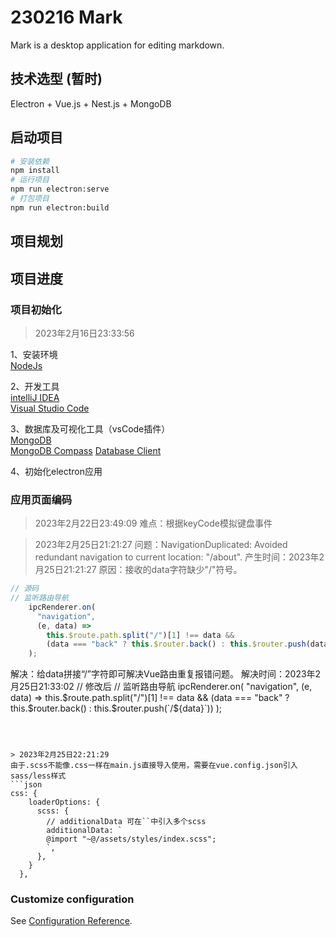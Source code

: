 <!--
 * @Author: Topskys
 * @Date: 2023-02-16 22:28:55
 * @LastEditTime: 2023-02-25 22:22:29
 * @LastEditors: Topskys
 * @Description: 
-->
# 230216 Mark
Mark is a desktop application for editing markdown.

## 技术选型 (暂时)
Electron + Vue.js + Nest.js + MongoDB

## 启动项目

```bash
# 安装依赖
npm install
# 运行项目
npm run electron:serve
# 打包项目
npm run electron:build
```

## 项目规划

## 项目进度

### 项目初始化
> 2023年2月16日23:33:56

1、安装环境  
[NodeJs](https://nodejs.org/dist/v18.13.0/node-v18.13.0-x64.msi)

2、开发工具  
[intelliJ IDEA](https://www.jetbrains.com/)  
[Visual Studio Code](https://code.visualstudio.com/)  

3、数据库及可视化工具（vsCode插件）  
[MongoDB](https://www.mongodb.com/)  
[MongoDB Compass](https://www.mongodb.com/products/compass)
[Database Client](https://marketplace.visualstudio.com/items?itemName=cweijan.vscode-database-client2)

4、初始化electron应用

### 应用页面编码
> 2023年2月22日23:49:09
难点：根据keyCode模拟键盘事件

> 2023年2月25日21:21:27
问题：NavigationDuplicated: Avoided redundant navigation to current location: "/about".
产生时间：2023年2月25日21:21:27
原因：接收的data字符缺少"/"符号。
```js
// 源码
// 监听路由导航
    ipcRenderer.on(
      "navigation",
      (e, data) =>
        this.$route.path.split("/")[1] !== data &&
        (data === "back" ? this.$router.back() : this.$router.push(data))
    );
```
解决：给data拼接“/”字符即可解决Vue路由重复报错问题。
解决时间：2023年2月25日21:33:02
// 修改后
// 监听路由导航
    ipcRenderer.on(
      "navigation",
      (e, data) =>
        this.$route.path.split("/")[1] !== data &&
        (data === "back" ? this.$router.back() : this.$router.push(`/${data}`))
    );
```



> 2023年2月25日22:21:29
由于.scss不能像.css一样在main.js直接导入使用，需要在vue.config.json引入sass/less样式
```json
css: {
    loaderOptions: {
      scss: {
        // additionalData 可在``中引入多个scss
        additionalData: `
        @import "~@/assets/styles/index.scss";
        `,
      },
    }
  },
```








### Customize configuration
See [Configuration Reference](https://cli.vuejs.org/config/).





